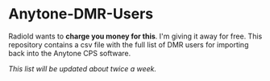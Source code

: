 # Anytone-DMR-Users
RadioId wants to **charge you money for this**. I'm giving it away for free.
This repository contains a csv file with the full list of DMR users for importing back into the Anytone CPS software. 

_This list will be updated about twice a week._
